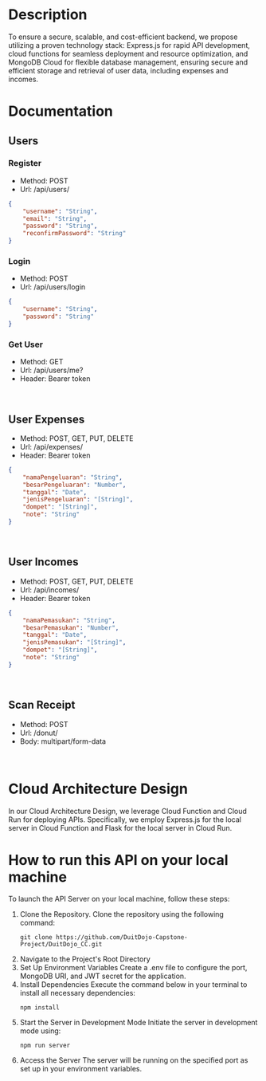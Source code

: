 # Description
<p>To ensure a secure, scalable, and cost-efficient backend, we propose utilizing a proven technology stack: Express.js for rapid API development, cloud functions for seamless deployment and resource optimization, and MongoDB Cloud for flexible database management, ensuring secure and efficient storage and retrieval of user data, including expenses and incomes.</p>

# Documentation

## Users

### Register
- Method: POST
- Url: /api/users/
```json
{
	"username": "String",
	"email": "String",
	"password": "String",
	"reconfirmPassword": "String"
}
```

### Login
- Method: POST
- Url: /api/users/login
```json
{
	"username": "String",
	"password": "String"
}
```

### Get User
- Method: GET
- Url: /api/users/me?
- Header: Bearer token

<br>

## User Expenses
- Method: POST, GET, PUT, DELETE
- Url: /api/expenses/
- Header: Bearer token
```json
{
	"namaPengeluaran": "String",
	"besarPengeluaran": "Number",
	"tanggal": "Date",
	"jenisPengeluaran": "[String]", 
	"dompet": "[String]", 
	"note": "String"
}
```

<br>

## User Incomes
- Method: POST, GET, PUT, DELETE
- Url: /api/incomes/
- Header: Bearer token
```json
{
	"namaPemasukan": "String",
	"besarPemasukan": "Number",
	"tanggal": "Date",
	"jenisPemasukan": "[String]", 
	"dompet": "[String]", 
	"note": "String"
}
```

<br>

## Scan Receipt
- Method: POST
- Url: /donut/
- Body: multipart/form-data

<br>

# Cloud Architecture Design
<p>In our Cloud Architecture Design, we leverage Cloud Function and Cloud Run for deploying APIs. Specifically, we employ Express.js for the local server in Cloud Function and Flask for the local server in Cloud Run.</p>


# How to run this API on your local machine 
To launch the API Server on your local machine, follow these steps:
1.  Clone the Repository. 
	Clone the repository using the following command:
	```
	git clone https://github.com/DuitDojo-Capstone-Project/DuitDojo_CC.git
	```
2.  Navigate to the Project's Root Directory
3.  Set Up Environment Variables
	Create a .env file to configure the port, MongoDB URI, and JWT secret for the application.
4.  Install Dependencies
	Execute the command below in your terminal to install all necessary dependencies:
	```
	npm install
	```
5.  Start the Server in Development Mode
	Initiate the server in development mode using:
	```
	npm run server
	```
6.  Access the Server
	The server will be running on the specified port as set up in your environment variables.